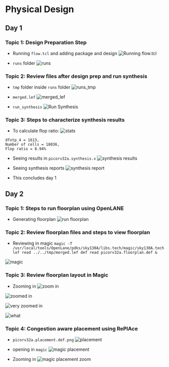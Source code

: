 # Physical Design
## Day 1
### Topic 1: Design Preparation Step
- Running `flow.tcl` and adding package and design
![Running flow.tcl](https://github.com/alfadelta10010/pes-phy-design/blob/master/assets/day1/first_prep.png)

- `runs` folder
![runs](https://github.com/alfadelta10010/pes-phy-design/blob/master/assets/day1/runs.png)

### Topic 2: Review files after design prep and run synthesis
- `tmp` folder inside `runs` folder
![runs_tmp](https://github.com/alfadelta10010/pes-phy-design/blob/master/assets/day1/runs_folder_tmp.png)

- `merged.lef`
![merged_lef](https://github.com/alfadelta10010/pes-phy-design/blob/master/assets/day1/merged_lef.png)

- `run_synthesis`
![Run Synthesis](https://github.com/alfadelta10010/pes-phy-design/blob/master/assets/day1/run_synthesis.png)

### Topic 3: Steps to characterize synthesis results
- To calculate flop ratio:
![stats](https://github.com/alfadelta10010/pes-phy-design/blob/master/assets/day1/run_synthesis_stats.png)
```
dfxtp_4 = 1613,
Number of cells = 18036,
Flop ratio = 8.94%
```
- Seeing results in `picorv32a.synthesis.v`
![synthesis results](https://github.com/alfadelta10010/pes-phy-design/blob/master/assets/day1/synthesis_result_v.png)
 
- Seeing synthesis reports
![synthesis report](https://github.com/alfadelta10010/pes-phy-design/blob/master/assets/day1/synthesis_result_report.png)

- This concludes day 1

## Day 2
### Topic 1: Steps to run floorplan using OpenLANE
- Generating floorplan
![run floorplan](https://github.com/alfadelta10010/pes-phy-design/blob/master/assets/day2/run_floorplan.png)

### Topic 2: Review floorplan files and steps to view floorplan
- Reviewing in magic
`magic -T /usr/local/tools/OpenLane/pdks/sky130A/libs.tech/magic/sky130A.tech lef read ../../tmp/merged.lef def read picorv32a.floorplan.def &`

![magic](https://github.com/alfadelta10010/pes-phy-design/blob/master/assets/day2/magic.png)

### Topic 3: Review floorplan layout in Magic
- Zooming in
![zoom in](https://github.com/alfadelta10010/pes-phy-design/blob/master/assets/day2/zoom_in.png)

![zoomed in](https://github.com/alfadelta10010/pes-phy-design/blob/master/assets/day2/zoomed_in.png)

![very zoomed in](https://github.com/alfadelta10010/pes-phy-design/blob/master/assets/day2/very_zoomed_in.png)

![what](https://github.com/alfadelta10010/pes-phy-design/blob/master/assets/day2/what.png)

### Topic 4: Congestion aware placement using RePlAce
- `picorv32a.placement.def.png`
![placement](https://github.com/alfadelta10010/pes-phy-design/blob/master/assets/day2/picorv32a.placement.def.png)

- opening in `magic`
![magic placement](https://github.com/alfadelta10010/pes-phy-design/blob/master/assets/day2/magic_placement.png)

- Zooming in
![magic placement zoom](https://github.com/alfadelta10010/pes-phy-design/blob/master/assets/day2/magic_placement_zoom.png)
